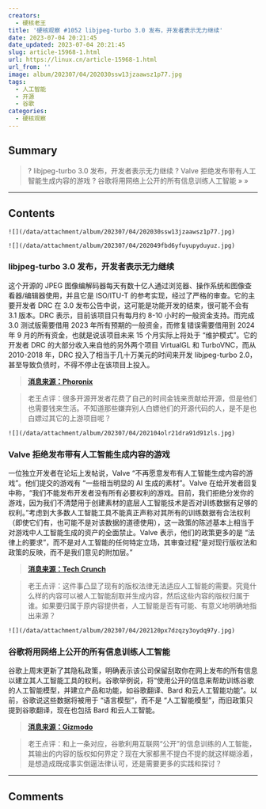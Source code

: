 ```yaml
---
creators:
  - 硬核老王
title: '硬核观察 #1052 libjpeg-turbo 3.0 发布，开发者表示无力继续'
date: 2023-07-04 20:21:45
date_updated: 2023-07-04 20:21:45
slug: article-15968-1.html
url: https://linux.cn/article-15968-1.html
url_from: ''
image: album/202307/04/202030ssw13jzaawsz1p77.jpg
tags:
  - 人工智能
  - 开源
  - 谷歌
categories:
  - 硬核观察
---
```


## Summary

> ? libjpeg-turbo 3.0 发布，开发者表示无力继续
> ? Valve 拒绝发布带有人工智能生成内容的游戏
> ? 谷歌将用网络上公开的所有信息训练人工智能
> » 
> »

***

<!-- more -->

## Contents

`![](/data/attachment/album/202307/04/202030ssw13jzaawsz1p77.jpg)`

`![](/data/attachment/album/202307/04/202049fbd6yfuyupyduyuz.jpg)`

### libjpeg-turbo 3.0 发布，开发者表示无力继续

这个开源的 JPEG 图像编解码器每天有数十亿人通过浏览器、操作系统和图像查看器/编辑器使用，并且它是 ISO/ITU-T 的参考实现，经过了严格的审查。它的主要开发者 DRC 在 3.0 发布公告中说，这可能是功能开发的结束，很可能不会有 3.1 版本。DRC 表示，目前该项目只有每月约 8-10 小时的一般资金支持。而完成 3.0 测试版需要借用 2023 年所有预期的一般资金，而修复错误需要借用到 2024 年 9 月的所有资金，也就是说该项目未来 15 个月实际上将处于 “维护模式”。它的开发者 DRC 的大部分收入来自他的另外两个项目 VirtualGL 和 TurboVNC，而从 2010-2018 年，DRC 投入了相当于几十万美元的时间来开发 libjpeg-turbo 2.0，甚至导致负债时，不得不停止在该项目上投入。

> 
> **[消息来源：Phoronix](https://www.phoronix.com/news/libjpeg-turbo-3.0-Released)**
> 
> 
> 

> 
> 老王点评：很多开源开发者花费了自己的时间金钱来贡献给开源，但是他们也需要钱来生活。不知道那些嫌弃别人白嫖他们的开源代码的人，是不是也白嫖过其它的上游项目呢？
> 
> 
> 

`![](/data/attachment/album/202307/04/202104olr21dra91d91zls.jpg)`

### Valve 拒绝发布带有人工智能生成内容的游戏

一位独立开发者在论坛上发帖说，Valve “不再愿意发布有人工智能生成内容的游戏”。他们提交的游戏有 “一些相当明显的 AI 生成的素材”。Valve 在给开发者回复中称，“我们不能发布开发者没有所有必要权利的游戏。目前，我们拒绝分发你的游戏，因为我们不清楚用于创建素材的底层人工智能技术是否对训练数据有足够的权利。”考虑到大多数人工智能工具不能真正声称对其所有的训练数据有合法权利（即使它们有，也可能不是对该数据的道德使用），这一政策的陈述基本上相当于对游戏中人工智能生成的资产的全面禁止。Valve 表示，他们的政策更多的是 “法律上的要求”，而不是对人工智能的任何特定立场，其审查过程“是对现行版权法和政策的反映，而不是我们意见的附加层。”

> 
> **[消息来源：Tech Crunch](https://techcrunch.com/2023/07/03/valve-responds-to-claims-it-has-banned-ai-generated-games-from-steam/)**
> 
> 
> 

> 
> 老王点评：这件事凸显了现有的版权法律无法适应人工智能的需要。究竟什么样的内容可以被人工智能刮取并生成内容，然后这些内容的版权归属于谁。如果要归属于原内容提供者，人工智能是否有可能、有意义地明确地指出来源？
> 
> 
> 

`![](/data/attachment/album/202307/04/202120px7dzqzy3oydq97y.jpg)`

### 谷歌将用网络上公开的所有信息训练人工智能

谷歌上周末更新了其隐私政策，明确表示该公司保留刮取你在网上发布的所有信息以建立其人工智能工具的权利。谷歌举例说，将“使用公开的信息来帮助训练谷歌的人工智能模型，并建立产品和功能，如谷歌翻译、Bard 和云人工智能功能”。以前，谷歌说这些数据将被用于 “语言模型”，而不是 “人工智能模型”，而旧政策只提到谷歌翻译，现在也包括 Bard 和云人工智能。

> 
> **[消息来源：Gizmodo](https://gizmodo.com/google-says-itll-scrape-everything-you-post-online-for-1850601486)**
> 
> 
> 

> 
> 老王点评：和上一条对应，谷歌利用互联网“公开”的信息训练的人工智能，其输出的内容的版权如何界定？现在大家都黑不提白不提的就这样糊涂着，是想造成既成事实倒逼法律认可，还是需要更多的实践和探讨？
> 
> 
>

***

## Comments
